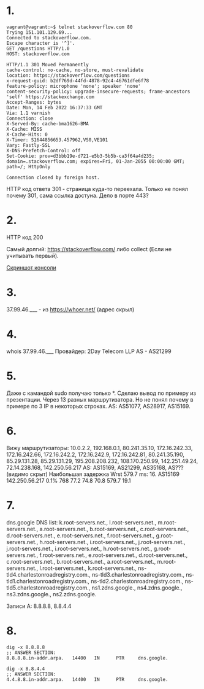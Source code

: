 # 1.
```
vagrant@vagrant:~$ telnet stackoverflow.com 80
Trying 151.101.129.69...
Connected to stackoverflow.com.
Escape character is '^]'.
GET /questions HTTP/1.0
HOST: stackoverflow.com

HTTP/1.1 301 Moved Permanently
cache-control: no-cache, no-store, must-revalidate
location: https://stackoverflow.com/questions
x-request-guid: b2df769d-44fd-4878-92c4-46761dfe6f78
feature-policy: microphone 'none'; speaker 'none'
content-security-policy: upgrade-insecure-requests; frame-ancestors 'self' https://stackexchange.com
Accept-Ranges: bytes
Date: Mon, 14 Feb 2022 16:37:33 GMT
Via: 1.1 varnish
Connection: close
X-Served-By: cache-bma1626-BMA
X-Cache: MISS
X-Cache-Hits: 0
X-Timer: S1644856653.457962,VS0,VE101
Vary: Fastly-SSL
X-DNS-Prefetch-Control: off
Set-Cookie: prov=d3bbb19e-d721-e5b3-5b5b-ca3f64a4d235; domain=.stackoverflow.com; expires=Fri, 01-Jan-2055 00:00:00 GMT; path=/; HttpOnly

Connection closed by foreign host.
```

HTTP код ответа 301 - страница куда-то переехала.
Только не понял почему 301, сама ссылка достуна. Дело в порте 443?

# 2.
HTTP код 200

Самый долгий:
https://stackoverflow.com/
либо 
collect (Если не учитывать первый).

[Скриншот консоли](https://github.com/almasamrin/devops-netology/blob/main/3_6_HW/3_6_2.jpg)

# 3.
37.99.46.___ - из https://whoer.net/ (адрес скрыл)

# 4.
whois 37.99.46.___
Провайдер: 2Day Telecom LLP
AS - AS21299

# 5.
Даже с камандой sudo получаю только *.
Сделаю вывод по примеру из презентации.
Через 13 разных маршрутизатора. Но не понял почему в примере по 3 IP в некоторых строках.
AS: AS51077, AS28917, AS15169.

# 6.
Вижу маршрутизаторы:
10.0.2.2, 192.168.0.1, 80.241.35.10, 172.16.242.33, 172.16.242.66, 172.16.242.2, 172.16.242.9, 172.16.242.81, 80.241.35.190, 85.29.131.28, 85.29.131.29, 195.208.208.232, 108.170.250.99, 142.251.49.24, 72.14.238.168, 142.250.56.217
AS: AS15169, AS21299, AS35168, AS??? (видимо скрыт)
Наибольшая задержка Wrst 579.7 ms: 
16. AS15169  142.250.56.217     0.1%   768   77.2  74.8  70.8 579.7  19.1

# 7.
dns.google DNS list: k.root-servers.net., l.root-servers.net., m.root-servers.net., a.root-servers.net., b.root-servers.net., c.root-servers.net., d.root-servers.net., e.root-servers.net., f.root-servers.net., g.root-servers.net., h.root-servers.net., i.root-servers.net., j.root-servers.net., j.root-servers.net., i.root-servers.net., h.root-servers.net., g.root-servers.net., f.root-servers.net., e.root-servers.net., d.root-servers.net., c.root-servers.net., b.root-servers.net., a.root-servers.net., m.root-servers.net., l.root-servers.net., k.root-servers.net., ns-tld4.charlestonroadregistry.com., ns-tld3.charlestonroadregistry.com., ns-tld1.charlestonroadregistry.com., ns-tld2.charlestonroadregistry.com., ns-tld5.charlestonroadregistry.com., ns1.zdns.google., ns4.zdns.google., ns3.zdns.google., ns2.zdns.google.

Записи A: 8.8.8.8, 8.8.4.4

# 8.
```
dig -x 8.8.8.8
;; ANSWER SECTION:
8.8.8.8.in-addr.arpa.   14400   IN      PTR     dns.google.
```

```
dig -x 8.8.4.4
;; ANSWER SECTION:
4.4.8.8.in-addr.arpa.   14400   IN      PTR     dns.google.
```
